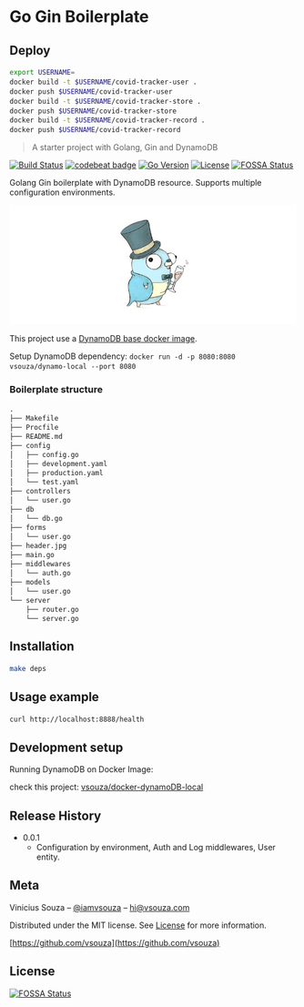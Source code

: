 # Go Gin Boilerplate

## Deploy

```bash
export USERNAME=
docker build -t $USERNAME/covid-tracker-user .
docker push $USERNAME/covid-tracker-user
docker build -t $USERNAME/covid-tracker-store .
docker push $USERNAME/covid-tracker-store
docker build -t $USERNAME/covid-tracker-record .
docker push $USERNAME/covid-tracker-record
```

> A starter project with Golang, Gin and DynamoDB

[![Build Status][travis-image]][travis-url]
[![codebeat badge](https://codebeat.co/badges/ed248580-942c-4ffc-919f-d3681d28a799)](https://codebeat.co/projects/github-com-vsouza-go-gin-boilerplate)
[![Go Version][go-image]][go-url]
[![License][license-image]][license-url]
[![FOSSA Status](https://app.fossa.io/api/projects/git%2Bgithub.com%2Fvsouza%2Fgo-gin-boilerplate.svg?type=shield)](https://app.fossa.io/projects/git%2Bgithub.com%2Fvsouza%2Fgo-gin-boilerplate?ref=badge_shield)


Golang Gin boilerplate with DynamoDB resource. Supports multiple configuration environments.

![](header.jpg)

This project use a [DynamoDB base docker image](https://github.com/vsouza/docker-dynamoDB-local).

Setup DynamoDB dependency:  `docker run -d -p 8080:8080 vsouza/dynamo-local --port 8080`

### Boilerplate structure

```
.
├── Makefile
├── Procfile
├── README.md
├── config
│   ├── config.go
│   ├── development.yaml
│   ├── production.yaml
│   └── test.yaml
├── controllers
│   └── user.go
├── db
│   └── db.go
├── forms
│   └── user.go
├── header.jpg
├── main.go
├── middlewares
│   └── auth.go
├── models
│   └── user.go
└── server
    ├── router.go
    └── server.go
```

## Installation

```sh
make deps
```

## Usage example

`curl http://localhost:8888/health`

## Development setup

Running DynamoDB on Docker Image:

check this project: [vsouza/docker-dynamoDB-local](https://github.com/vsouza/docker-dynamoDB-local)

## Release History

* 0.0.1
    * Configuration by environment, Auth and Log middlewares, User entity.

## Meta

Vinicius Souza – [@iamvsouza](https://twitter.com/iamvsouza) – hi@vsouza.com

Distributed under the MIT license. See [License](https://vsouza.mit-license.org) for more information.

[https://github.com/vsouza](https://github.com/vsouza)

[go-image]: https://img.shields.io/badge/Go--version-1.9-blue.svg
[go-url]: https://golang.org/doc/go1.9
[travis-image]: https://travis-ci.org/vsouza/go-gin-boilerplate.svg?branch=master
[travis-url]: https://travis-ci.org/vsouza/go-gin-boilerplate
[license-image]: https://img.shields.io/badge/License-MIT-blue.svg
[license-url]: https://vsouza.mit-license.org


## License
[![FOSSA Status](https://app.fossa.io/api/projects/git%2Bgithub.com%2Fvsouza%2Fgo-gin-boilerplate.svg?type=large)](https://app.fossa.io/projects/git%2Bgithub.com%2Fvsouza%2Fgo-gin-boilerplate?ref=badge_large)
